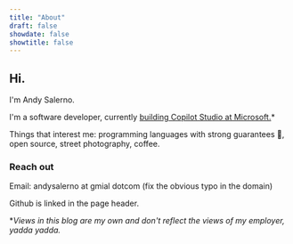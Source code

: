 ```yaml
---
title: "About"
draft: false
showdate: false
showtitle: false
---
```


## Hi.

I'm Andy Salerno. 

I'm a software developer, currently [building Copilot Studio at Microsoft.](https://dynamics.microsoft.com/en-us/connected-spaces/overview/)*

Things that interest me: programming languages with strong guarantees 🦀, open source, street photography, coffee.

### Reach out

Email: andysalerno at gmial dotcom (fix the obvious typo in the domain)

Github is linked in the page header.

**Views in this blog are my own and don't reflect the views of my employer, yadda yadda.*